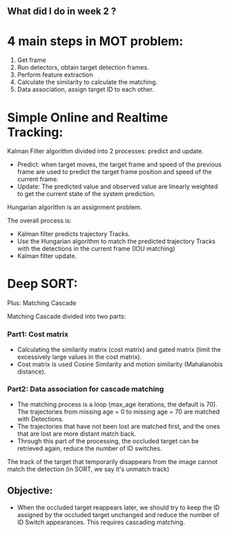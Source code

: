 ## What did I do in week 2 ?
# 4 main steps in MOT problem:
1. Get frame
2. Run detectors, obtain target detection frames.
3. Perform feature extraction
4. Calculate the similarity to calculate the matching.
5. Data association, assign target ID to each other.

# Simple Online and Realtime Tracking:
Kalman Filter algorithm divided into 2 processes: predict and update.
- Predict: when target moves, the target frame and speed of the previous frame are used to predict the target frame position and speed of the current frame.
- Update: The predicted value and observed value are linearly weighted to get the current state of the system prediction.

Hungarian algorithm is an assignment problem.

The overall process is:
- Kalman filter predicts trajectory Tracks.
- Use the Hungarian algorithm to match the predicted trajectory Tracks with the detections in the current frame (IOU matching)
- Kalman filter update.

# Deep SORT:
Plus: Matching Cascade

Matching Cascade divided into two parts:

### Part1: Cost matrix
- Calculating the similarity matrix (cost matrix) and gated matrix (limit the excessively large values in the cost matrix). 
- Cost matrix is used Cosine Similarity and motion similarity (Mahalanobis distance).

### Part2: Data association for cascade matching
- The matching process is a loop (max_age iterations, the default is 70). The trajectories from missing age = 0 to missing age = 70 are matched with Detections. 
- The trajectories that have not been lost are matched first, and the ones that are lost are more distant match back.
- Through this part of the processing, the occluded target can be retrieved again, reduce the number of ID switches.

The track of the target that temporarily disappears from the image cannot match the detection (in SORT, we say it's unmatch track)
## Objective: 
- When the occluded target reappears later, we should try to keep the ID assigned by the occluded target unchanged and reduce the number of ID Switch appearances. This requires cascading matching.



